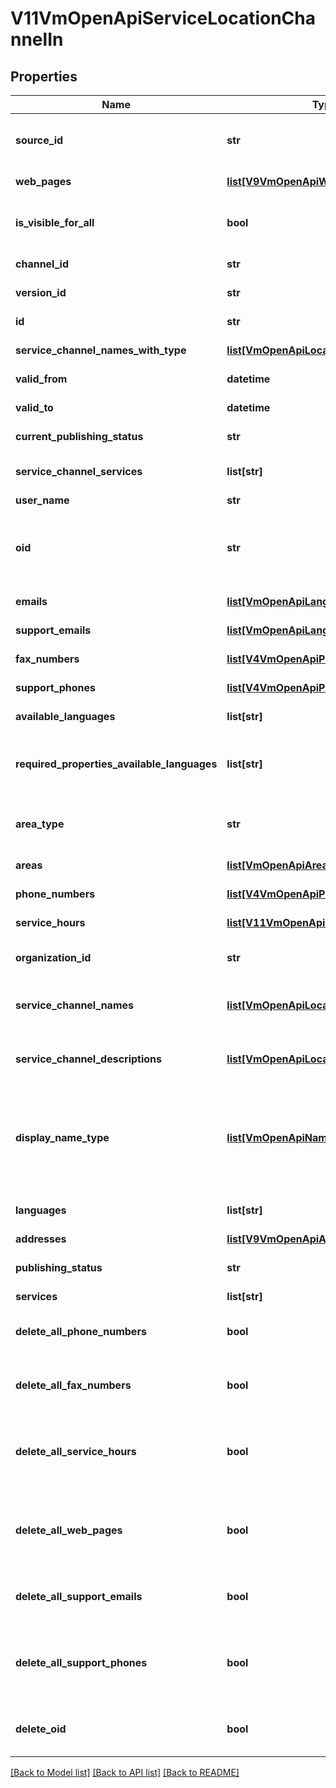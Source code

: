 # V11VmOpenApiServiceLocationChannelIn

## Properties
Name | Type | Description | Notes
------------ | ------------- | ------------- | -------------
**source_id** | **str** | External system identifier for this service channel. User needs to be logged in to be able to get/set value. | [optional] 
**web_pages** | [**list[V9VmOpenApiWebPage]**](V9VmOpenApiWebPage.md) | List of service channel web pages. | [optional] 
**is_visible_for_all** | **bool** | Indicates if channel can be used (referenced within services) by other users from other organizations. | [optional] 
**channel_id** | **str** | Gets or sets the special channel identifier. | [optional] 
**version_id** | **str** | The identifier for current version. | [optional] 
**id** | **str** | PTV identifier for the service channel. | [optional] 
**service_channel_names_with_type** | [**list[VmOpenApiLocalizedListItem]**](VmOpenApiLocalizedListItem.md) | Localized list of service channel names. | [optional] 
**valid_from** | **datetime** | Date when item should be published. | [optional] 
**valid_to** | **datetime** | Date when item should be archived. | [optional] 
**current_publishing_status** | **str** | Current version publishing status. | [optional] 
**service_channel_services** | **list[str]** | Internal property for adding service relations for a service channel. | [optional] 
**user_name** | **str** | User name. | [optional] 
**oid** | **str** | Service channel OID. Must match the regex @\&quot;^[A-Za-z0-9.-]*$\&quot;.  NOTICE! At the moment the property is only a placeholder. The data is not saved into database! | [optional] 
**emails** | [**list[VmOpenApiLanguageItem]**](VmOpenApiLanguageItem.md) | List email addresses for the service channel. | [optional] 
**support_emails** | [**list[VmOpenApiLanguageItem]**](VmOpenApiLanguageItem.md) | List email addresses for the service channel. | [optional] 
**fax_numbers** | [**list[V4VmOpenApiPhoneSimple]**](V4VmOpenApiPhoneSimple.md) | Service location contact fax numbers. | [optional] 
**support_phones** | [**list[V4VmOpenApiPhone]**](V4VmOpenApiPhone.md) | List of support phone numbers for the service channel. | [optional] 
**available_languages** | **list[str]** | Gets or sets available languages | [optional] 
**required_properties_available_languages** | **list[str]** | Internal property to check the languages within required lists: ServiceChannelNames, ServiceChannelDescriptions  and ChannelUrls lists. | [optional] 
**area_type** | **str** | Area type. Possible values are: Nationwide, NationwideExceptAlandIslands or LimitedType. | [optional] 
**areas** | [**list[VmOpenApiAreaIn]**](VmOpenApiAreaIn.md) | List of areas. List can contain different types of areas. | [optional] 
**phone_numbers** | [**list[V4VmOpenApiPhone]**](V4VmOpenApiPhone.md) | List of support phone numbers for the service channel. | [optional] 
**service_hours** | [**list[V11VmOpenApiServiceHour]**](V11VmOpenApiServiceHour.md) | List of service channel service hours. | [optional] 
**organization_id** | **str** | PTV organization identifier of organization responsible for this channel. | 
**service_channel_names** | [**list[VmOpenApiLocalizedListItem]**](VmOpenApiLocalizedListItem.md) | List of localized service channel names. Possible type values are: Name, AlternativeName. | 
**service_channel_descriptions** | [**list[VmOpenApiLocalizedListItem]**](VmOpenApiLocalizedListItem.md) | List of localized service channel descriptions. Possible type values are: Description, Summary. | 
**display_name_type** | [**list[VmOpenApiNameTypeByLanguage]**](VmOpenApiNameTypeByLanguage.md) | List of Display name types (Name or AlternativeName) for each language version of ServiceChannelNames.  Is only available for PUT operations, since user cannot add alternative anmes through in api (PTV-4340). | 
**languages** | **list[str]** | List of languages the service channel is available in (two letter language code). | 
**addresses** | [**list[V9VmOpenApiAddressLocationIn]**](V9VmOpenApiAddressLocationIn.md) | List of visiting addresses. | 
**publishing_status** | **str** | Service channel publishing status. Values: Draft or Published. | 
**services** | **list[str]** | List of related services (GUID). | [optional] 
**delete_all_phone_numbers** | **bool** | Set to true to delete phone number. The prohone property should be empty when this property is set to true. | [optional] 
**delete_all_fax_numbers** | **bool** | Set to true to delete fax number. The fax property should be empty when this property is set to true. | [optional] 
**delete_all_service_hours** | **bool** | Set to true to delete all existing service hours for the service channel. The ServiceHours collection should be empty when this property is set to true. | [optional] 
**delete_all_web_pages** | **bool** | Set to true to delete all existing web pages for the service channel. The WebPages collection should be empty when this property is set to true. | [optional] 
**delete_all_support_emails** | **bool** | Set to true to delete emails. The email property should be empty when this property is set to true. | [optional] 
**delete_all_support_phones** | **bool** | Set to true to delete all existing support phones for the service channel. The SupportPhones collection should be empty when this property is set to true. | [optional] 
**delete_oid** | **bool** | Set to true to delete OID. The Oid property should be empty when this property is set to true. | [optional] 

[[Back to Model list]](../README.md#documentation-for-models) [[Back to API list]](../README.md#documentation-for-api-endpoints) [[Back to README]](../README.md)

